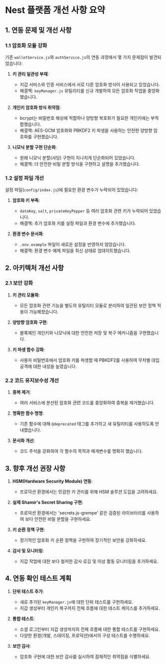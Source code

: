 # Nest 플랫폼 개선 사항 요약

## 1. 연동 문제 및 개선 사항

### 1.1 암호화 모듈 강화

기존 `walletService.js`와 `authService.js`의 연동 과정에서 몇 가지 문제점이 발견되었습니다:

1. **키 관리 일관성 부재**: 
   - 지갑 서비스와 인증 서비스에서 서로 다른 암호화 방식이 사용되고 있었습니다.
   - 해결책: `keyManager.js` 유틸리티를 신규 개발하여 모든 암호화 작업을 중앙화했습니다.

2. **개인키 암호화 방식 취약점**:
   - bcrypt는 비밀번호 해싱에 적합하나 양방향 복호화가 필요한 개인키에는 부적합했습니다.
   - 해결책: AES-GCM 암호화와 PBKDF2 키 파생을 사용하는 안전한 양방향 암호화를 구현했습니다.

3. **니모닉 분할 구현 단순화**:
   - 원래 니모닉 분할(샤딩) 구현이 지나치게 단순화되어 있었습니다.
   - 해결책: 더 안전한 비밀 분할 방식을 구현하고 설명을 추가했습니다.

### 1.2 설정 파일 개선

설정 파일(`config/index.js`)에 필요한 환경 변수가 누락되어 있었습니다:

1. **암호화 키 부족**:
   - `dataKey`, `salt`, `privateKeyPepper` 등 여러 암호화 관련 키가 누락되어 있었습니다.
   - 해결책: 추가 암호화 키를 설정 파일과 환경 변수에 추가했습니다.

2. **환경 변수 문서화**:
   - `.env.example` 파일이 새로운 설정을 반영하지 않았습니다.
   - 해결책: 환경 변수 예제 파일을 최신 상태로 업데이트했습니다.

## 2. 아키텍처 개선 사항

### 2.1 보안 강화

1. **키 관리 모듈화**:
   - 모든 암호화 관련 기능을 별도의 유틸리티 모듈로 분리하여 일관된 보안 정책 적용이 가능해졌습니다.

2. **양방향 암호화 구현**:
   - 블록체인 개인키와 니모닉에 대한 안전한 저장 및 복구 메커니즘을 구현했습니다.

3. **키 파생 함수 강화**:
   - 사용자 비밀번호에서 암호화 키를 파생할 때 PBKDF2를 사용하여 무차별 대입 공격에 대한 내성을 높였습니다.

### 2.2 코드 유지보수성 개선

1. **중복 제거**:
   - 여러 서비스에 분산된 암호화 관련 코드를 중앙화하여 중복을 제거했습니다.

2. **명확한 함수 명명**:
   - 기존 함수에 대해 `@deprecated` 태그를 추가하고 새 유틸리티를 사용하도록 안내했습니다.

3. **문서화 개선**:
   - 코드 주석을 강화하여 각 함수의 목적과 매개변수를 명확히 했습니다.

## 3. 향후 개선 권장 사항

1. **HSM(Hardware Security Module) 연동**:
   - 프로덕션 환경에서는 민감한 키 관리를 위해 HSM 솔루션 도입을 고려하세요.

2. **실제 Shamir's Secret Sharing 구현**:
   - 프로덕션 환경에서는 'secrets.js-grempe' 같은 검증된 라이브러리를 사용하여 보다 안전한 비밀 분할을 구현하세요.

3. **키 순환 정책 구현**:
   - 정기적인 암호화 키 순환 정책을 구현하여 장기적인 보안을 강화하세요.

4. **감사 및 모니터링**:
   - 지갑 작업에 대한 보다 철저한 감사 로깅 및 이상 활동 모니터링을 추가하세요.

## 4. 연동 확인 테스트 계획

1. **단위 테스트 추가**:
   - 새로 추가된 `keyManager.js`에 대한 단위 테스트를 구현하세요.
   - 지갑 생성부터 개인키 복구까지 전체 흐름에 대한 테스트 케이스를 추가하세요.

2. **통합 테스트**:
   - 소셜 로그인부터 지갑 생성까지의 전체 흐름에 대한 통합 테스트를 구현하세요.
   - 다양한 환경(개발, 스테이징, 프로덕션)에서의 구성 테스트를 수행하세요.

3. **보안 감사**:
   - 암호화 구현에 대한 보안 감사를 실시하여 잠재적인 취약점을 식별하세요.
